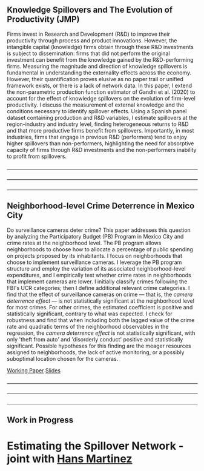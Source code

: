 ## Knowledge Spillovers and The Evolution of Productivity (JMP)

Firms invest in Research and Development (R&D) to improve their productivity through process and product innovations. However, the intangible capital (knowledge) firms obtain through these R&D investments is subject to dissemination: firms that did not perform the original investment can benefit from the knowledge gained by the R&D-performing firms. Measuring the magnitude and direction of knowledge spillovers is fundamental in understanding the externality effects across the economy. However, their quantification proves elusive as no paper trail or unified framework exists, or there is a lack of network data. In this paper, I extend the non-parametric production function estimator of Gandhi et al. (2020) to account for the effect of knowledge spillovers on the evolution of firm-level productivity. I discuss the measurement of external knowledge and the conditions necessary to identify spillover effects. Using a Spanish panel dataset containing production and R&D variables, I estimate spillovers at the region-industry and industry level, finding heterogeneous returns to R&D and that more productive firms benefit from spillovers. Importantly, in most industries, firms that engage in previous R&D (performers) tend to enjoy higher spillovers than non-performers, highlighting the need for absorptive capacity of firms through R&D investments and the non-performers inability to profit from spillovers.


<hr style="margin-top: 25px; margin-bottom: 20px; border: none; border-top: 1px solid white;">
<hr style="margin-top: 25px; margin-bottom: 20px; border: none; border-top: 1px solid lightgray;">
<hr style="margin-top: 25px; margin-bottom: 20px; border: none; border-top: 1px solid white;">


## Neighborhood-level Crime Deterrence in Mexico City

Do surveillance cameras deter crime? This paper addresses this question by analyzing the Participatory Budget (PB) Program in Mexico City and crime rates at the neighborhood level. The PB program allows neighborhoods to choose how to allocate a percentage of public spending on projects proposed by its inhabitants. I focus on neighborhoods that choose to implement surveillance cameras. I leverage the PB program structure and employ the variation of its associated neighborhood-level expenditures, and I empirically test whether crime rates in neighborhoods that implement cameras are lower. I initially classify crimes following the FBI's UCR categories; then I define additional relevant crime categories. I find that the effect of surveillance cameras on crime — that is, the _camera deterrence effect_ — is not statistically significant at the neighborhood level for most crimes. For other crimes, the estimated coefficient is positive and statistically significant, contrary to what was expected. I check for robustness and find that when including both the lagged value of the crime rate and quadratic terms of the neighborhood observables in the regression, the _camera deterrence effect_ is not statistically significant, with only 'theft from auto' and 'disorderly conduct' positive and statistically significant. Possible hypotheses for this finding are the meager resources assigned to neighborhoods, the lack of active monitoring, or a possibly suboptimal location chosen for the cameras.

[Working Paper](/research/Neighborhood_level_crime_deterrence_FJHM_Sept2024.pdf) [Slides](/research/Neighborhood_level_crime_deterrence_FJHM_Seminar_FJMH.pdf)

<hr style="margin-top: 25px; margin-bottom: 20px; border: none; border-top: 1px solid white;">
<hr style="margin-top: 25px; margin-bottom: 20px; border: none; border-top: 1px solid lightgray;">
<hr style="margin-top: 25px; margin-bottom: 20px; border: none; border-top: 1px solid white;">

## Work in Progress

# Estimating the Spillover Network - joint with [Hans Martinez](<https://hansmartinez.com/>)